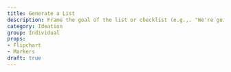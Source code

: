 ```yaml
---
title: Generate a List
description: Frame the goal of the list or checklist (e.g.,. "We're going to create a checklist of..."). Have the participants share answers and record them on the flipchart. Clarify anything you don't know how to summarize before writing it down. Consolidate redundant shares into the one item.
category: Ideation
group: Individual
props:
- Flipchart
- Markers
draft: true
---
```

